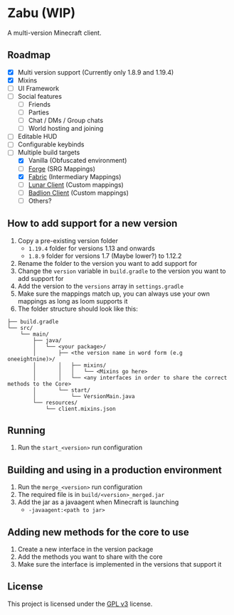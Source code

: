 # Zabu (WIP)
A multi-version Minecraft client. 

## Roadmap
- [x] Multi version support (Currently only 1.8.9 and 1.19.4)
- [x] Mixins
- [ ] UI Framework
- [ ] Social features
    - [ ] Friends
    - [ ] Parties
    - [ ] Chat / DMs / Group chats
    - [ ] World hosting and joining
- [ ] Editable HUD
- [ ] Configurable keybinds
- [ ] Multiple build targets
    - [x] Vanilla (Obfuscated environment)
    - [ ] [Forge](https://files.minecraftforge.net/) (SRG Mappings)
    - [x] [Fabric](https://fabricmc.net/) (Intermediary Mappings)
    - [ ] [Lunar Client](https://lunarclient.com/) (Custom mappings)
    - [ ] [Badlion Client](https://client.badlion.net/) (Custom mappings)
    - [ ] Others?

## How to add support for a new version
1. Copy a pre-existing version folder
    - `1.19.4` folder for versions 1.13 and onwards
    - `1.8.9` folder for versions 1.7 (Maybe lower?) to 1.12.2
2. Rename the folder to the version you want to add support for
3. Change the `version` variable in `build.gradle` to the version you want to add support for
4. Add the version to the `versions` array in `settings.gradle`
5. Make sure the mappings match up, you can always use your own mappings as long as loom supports it
6. The folder structure should look like this:
```
├── build.gradle
└── src/
    └── main/
        ├── java/
        │   └── <your package>/
        │       ├── <the version name in word form (e.g oneeightnine)>/
        │       │   ├── mixins/
        │       │   │   └── <Mixins go here>
        │       │   └── <any interfaces in order to share the correct methods to the Core>
        │       └── start/
        │           └── VersionMain.java
        └── resources/
            └── client.mixins.json
```

## Running
1. Run the `start_<version>` run configuration

## Building and using in a production environment
1. Run the `merge_<version>` run configuration
2. The required file is in `build/<version>_merged.jar`
3. Add the jar as a javaagent when Minecraft is launching
    - `-javaagent:<path to jar>`

## Adding new methods for the core to use
1. Create a new interface in the version package
2. Add the methods you want to share with the core
3. Make sure the interface is implemented in the versions that support it

## License
This project is licensed under the [GPL v3](./LICENSE) license.
